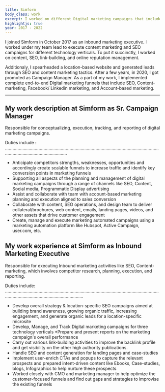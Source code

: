 ```yaml
---
title: Simform
body_class: work
excerpt: I worked on different Digital marketing campaigns that includes SEO, Content marketing, Social media promotions, and Account-based marketing.
highlightjs: true
year: 2017 - 2022
---
```


I joined Simform in October 2017 as an inbound marketing executive. I worked under my team lead to execute content marketing and SEO campaigns for different technology verticals. To put it succinctly, I worked on content, SEO, link-building, and online reputation management. 

Additionaly, I spearheaded a location-based website and generated leads through SEO and content marketing tactics.  After a few years, in 2020, I got promoted as Campaign Manager. As a part of my work, I implemented complete end-to-end Digital marketing funnels that include SEO, Content-marketing, Facebook/ Linkedin marketing, and Account-based marketing. 

---

## My work description at Simform as Sr. Campaign Manager

Responsible for conceptualizing, execution, tracking, and reporting of digital marketing campaigns.

Duties include :
..............................................................................................................................................................................

* Anticipate competitors strengths, weaknesses, opportunities and accordingly create scalable funnels to increase traffic and identify key conversion points in marketing funnels
* Supporting all aspects of the planning and management of digital marketing
campaigns through a range of channels like SEO, Content, Social media, Programmatic Display advertising
* Assist and collaborate with team with account-based marketing planning and execution aligned to sales conversion
* Collaborate with content, SEO operations, and design team to deliver collateral/brochures, web content, emails, landing pages, videos, and other assets that drive customer engagement
* Create, manage and execute marketing automated campaigns using a marketing automation platform like Hubspot, Active Campaign, user.com, etc.

## My work experience at Simform as Inbound Marketing Executive

Responsible for executing Inbound marketing activities like SEO, Content-marketing, which involves competitor research, planning, execution, and reporting.

Duties include:
...........................................................................................................................................................................................

* Develop overall strategy & location-specific SEO campaigns aimed at building brand awareness, growing organic traffic, increasing engagement, and generate organic leads for a location-specific microsite
* Develop, Manage, and Track Digital marketing campaigns for three technology verticals
*Prepare and present reports on the marketing campaign's overall performance
* Carry out various link-building activities to improve the backlink profile and get visibility on the other high authority publications.
* Handle SEO and content generation for landing pages and case-studies
* Implement user-enrich CTAs and popups to capture the relevant prospects and prepared intent-driven content like Ebooks, Case-studies, blogs, Infographics to help nurture these prospects
* Worked closely with CMO and marketing manager to help optimize the customer-focused funnels and find out gaps and strategies to improvise the existing funnels